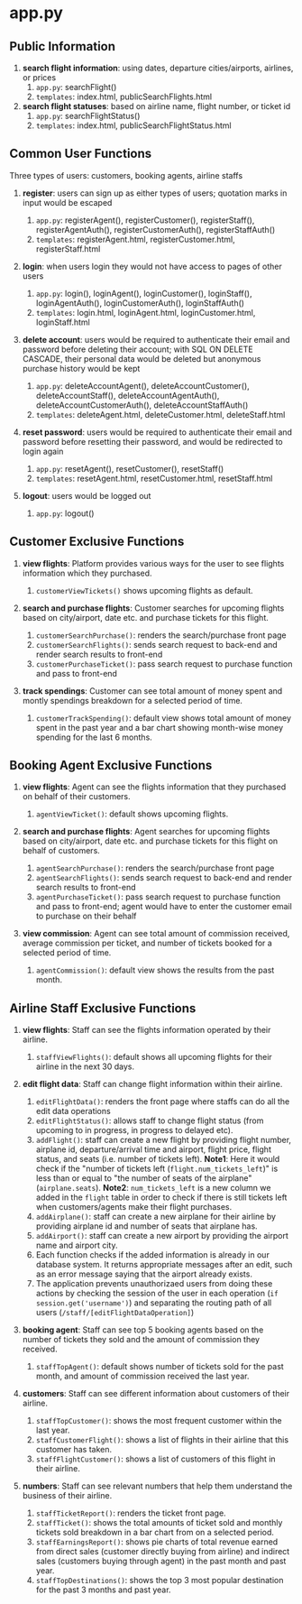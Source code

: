 # app.py

## Public Information
1. **search flight information**: using dates, departure cities/airports, airlines, or prices
    1. `app.py`: searchFlight()
    2. `templates`: index.html, publicSearchFlights.html
2. **search flight statuses**: based on airline name, flight number, or ticket id
    1. `app.py`: searchFlightStatus()
    2. `templates`: index.html, publicSearchFlightStatus.html

## Common User Functions
Three types of users: customers, booking agents, airline staffs
1. **register**: users can sign up as either types of users; quotation marks in input would be escaped
    1. `app.py`: registerAgent(), registerCustomer(), registerStaff(), registerAgentAuth(), registerCustomerAuth(), registerStaffAuth()
    2. `templates`: registerAgent.html, registerCustomer.html, registerStaff.html

2. **login**: when users login they would not have access to pages of other users
    1. `app.py`: login(), loginAgent(), loginCustomer(), loginStaff(), loginAgentAuth(), loginCustomerAuth(), loginStaffAuth()
    2. `templates`: login.html, loginAgent.html, loginCustomer.html, loginStaff.html

3. **delete account**: users would be required to authenticate their email and password before deleting their account; with SQL ON DELETE CASCADE, their personal data would be deleted but anonymous purchase history would be kept
    1. `app.py`: deleteAccountAgent(), deleteAccountCustomer(), deleteAccountStaff(), deleteAccountAgentAuth(), deleteAccountCustomerAuth(), deleteAccountStaffAuth()
    2. `templates`: deleteAgent.html, deleteCustomer.html, deleteStaff.html

4. **reset password**: users would be required to authenticate their email and password before resetting their password, and would be redirected to login again
    1. `app.py`: resetAgent(), resetCustomer(), resetStaff()
    2. `templates`: resetAgent.html, resetCustomer.html, resetStaff.html

5. **logout**: users would be logged out
    1. `app.py`: logout()

## Customer Exclusive Functions
1. **view flights**: Platform provides various ways for the user to see flights information which they purchased.
    1. `customerViewTickets()` shows upcoming flights as default.

2. **search and purchase flights**: Customer searches for upcoming flights based on city/airport, date etc. and purchase tickets for this flight.
    1. `customerSearchPurchase()`: renders the search/purchase front page
    2. `customerSearchFlights()`: sends search request to back-end and render search results to front-end
    3. `customerPurchaseTicket()`: pass search request to purchase function and pass to front-end

3. **track spendings**: Customer can see total amount of money spent and montly spendings breakdown for a selected period of time.
    1. `customerTrackSpending()`: default view shows total amount of money spent in the past year and a bar chart showing month-wise money spending for the last 6 months.

## Booking Agent Exclusive Functions
1. **view flights**: Agent can see the flights information that they purchased on behalf of their customers. 
    1. `agentViewTicket()`: default shows upcoming flights.

2. **search and purchase flights**: Agent searches for upcoming flights based on city/airport, date etc. and purchase tickets for this flight on behalf of customers.
    1. `agentSearchPurchase()`: renders the search/purchase front page
    2. `agentSearchFlights()`: sends search request to back-end and render search results to front-end
    3. `agentPurchaseTicket()`: pass search request to purchase function and pass to front-end; agent would have to enter the customer email to purchase on their behalf

3. **view commission**: Agent can see total amount of commission received, average commission per ticket, and number of tickets booked for a selected period of time.
    1. `agentCommission()`: default view shows the results from the past month.

## Airline Staff Exclusive Functions
1. **view flights**: Staff can see the flights information operated by their airline.
    1. `staffViewFlights()`: default shows all upcoming flights for their airline in the next 30 days.

2. **edit flight data**: Staff can change flight information within their airline.
    1. `editFlightData()`: renders the front page where staffs can do all the edit data operations
    2. `editFlightStatus()`: allows staff to change flight status (from upcoming to in progress, in progress to delayed etc).
    3. `addFlight()`: staff can create a new flight by providing flight number, airplane id, departure/arrival time and airport, flight price,  flight status, and seats (i.e. number of tickets left). 
    **Note1**: Here it would check if the "number of tickets left (`flight.num_tickets_left`)" is less than or equal to "the number of seats of the airplane" (`airplane.seats`).
    **Note2**: `num_tickets_left` is a new column we added in the `flight` table in order to check if there is still tickets left when customers/agents make their flight purchases.
    4. `addAirplane()`: staff can create a new airplane for their airline by providing airplane id and number of seats that airplane has.
    5. `addAirport()`: staff can create a new airport by providing the airport name and airport city.
    6. Each function checks if the added information is already in our database system. It returns appropriate messages after an edit, such as an error message saying that the airport already exists.
    7. The application prevents unauthorizaed users from doing these actions by checking the session of the user in each operation (`if session.get('username')`) and separating the routing path of all users (`/staff/[editFlightDataOperation]`)
    

3. **booking agent**: Staff can see top 5 booking agents based on the number of tickets they sold and the amount of commission they received.
    1. `staffTopAgent()`: default shows number of tickets sold for the past month, and amount of commission received the last year.

4. **customers**: Staff can see different information about customers of their airline.
    1. `staffTopCustomer()`: shows the most frequent customer within the last year.
    2. `staffCustomerFlight()`: shows a list of flights in their airline that this customer has taken.
    3. `staffFlightCustomer()`: shows a list of customers of this flight in their airline.

5. **numbers**: Staff can see relevant numbers that help them understand the business of their airline.
    1. `staffTicketReport()`: renders the ticket front page.
    2. `staffTicket()`: shows the total amounts of ticket sold and monthly tickets sold breakdown in a bar chart from on a selected period.
    3. `staffEarningsReport()`: shows pie charts of total revenue earned from direct sales (customer directly buying from airline) and indirect sales (customers buying through agent) in the past month and past year.
    4. `staffTopDestinations()`: shows the top 3 most popular destination for the past 3 months and past year.